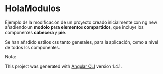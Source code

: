 # HolaModulos #

Ejemplo de la modificación de un proyecto creado inicialmente con ng new
añadiendo un **modolo para elementos compartidos**, que incluye los componentes **cabecera** y **pie**.

Se han añadido estilos css tanto generales, para la aplicación, como a nivel de todos los componentes.

Nota:

This project was generated with [Angular CLI](https://github.com/angular/angular-cli) version 1.4.1.
